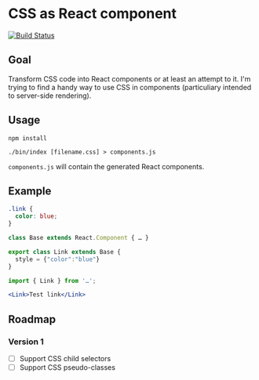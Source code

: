 # CSS as React component

[![Build Status](https://travis-ci.org/xtuc/CSS-as-React-component.svg?branch=master)](https://travis-ci.org/xtuc/CSS-as-React-component)

## Goal

Transform CSS code into React components or at least an attempt to it.
I'm trying to find a handy way to use CSS in components (particuliary intended to server-side rendering).

## Usage

```shell
npm install
```

```shell
./bin/index [filename.css] > components.js
```

`components.js` will contain the generated React components.

## Example

```css
.link {
  color: blue;
}
```

```js
class Base extends React.Component { … }

export class Link extends Base {
  style = {"color":"blue"}
}
```

```jsx
import { Link } from '…';

<Link>Test link</Link>
```

## Roadmap

### Version 1

* [ ] Support CSS child selectors
* [ ] Support CSS pseudo-classes
